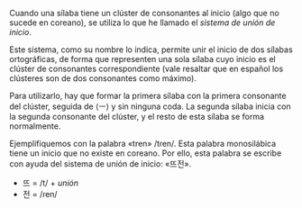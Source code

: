 Cuando una sílaba tiene un clúster de consonantes al inicio (algo que no sucede en coreano), se utiliza lo que he llamado el *sistema de unión de inicio*.

Este sistema, como su nombre lo indica, permite unir el inicio de dos sílabas ortográficas, de forma que representen una sola sílaba cuyo inicio es el clúster de consonantes correspondiente (vale resaltar que en español los clústeres son de dos consonantes como máximo).

Para utilizarlo, hay que formar la primera sílaba con la primera consonante del clúster, seguida de ⟨ㅡ⟩ y sin ninguna coda. La segunda sílaba inicia con la segunda consonante del clúster, y el resto de esta sílaba se forma normalmente.

Ejemplifiquemos con la palabra «tren» /tɾen/. Esta palabra monosilábica tiene un inicio que no existe en coreano. Por ello, esta palabra se escribe con ayuda del sistema de unión de inicio: «뜨전».

- 뜨 = /t/ + *unión*
- 전 = /ɾen/